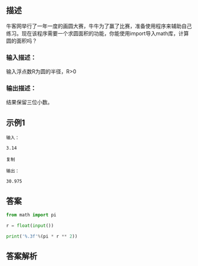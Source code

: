 ## 描述

牛客网举行了一年一度的画圆大赛，牛牛为了赢了比赛，准备使用程序来辅助自己练习。现在该程序需要一个求圆面积的功能，你能使用import导入math库，计算圆的面积吗？

### 输入描述：

输入浮点数R为圆的半径，R>0

### 输出描述：

结果保留三位小数。

## 示例1

```
输入：

3.14

复制

输出：

30.975

```

## 答案

```python 
from math import pi

r = float(input())

print('%.3f'%(pi * r ** 2))
```

## 答案解析